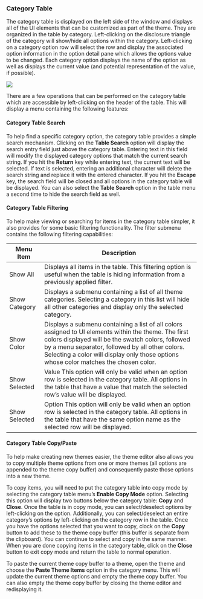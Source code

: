 ### Category Table

The category table is displayed on the left side of the window and displays all of the UI elements that can be customized as part of the theme. They are organized in the table by category. Left-clicking on the disclosure triangle of the category will show/hide all options within the category. Left-clicking on a category option row will select the row and display the associated option information in the option detail pane which allows the options value to be changed. Each category option displays the name of the option as well as displays the current value (and potential representation of the value, if possible).

![][image-1]

There are a few operations that can be performed on the category table which are accessible by left-clicking on the header of the table. This will display a menu containing the following features:

#### Category Table Search

To help find a specific category option, the category table provides a simple search mechanism. Clicking on the **Table Search** option will display the search entry field just above the category table. Entering text in this field will modify the displayed category options that match the current search string. If you hit the **Return** key while entering text, the current text will be selected. If text is selected, entering an additional character will delete the search string and replace it with the entered character. If you hit the **Escape** key, the search field will be closed and all options in the category table will be displayed. You can also select the **Table Search** option in the table menu a second time to hide the search field as well.

#### Category Table Filtering

To help make viewing or searching for items in the category table simpler, it also provides for some basic filtering functionality. The filter submenu contains the following filtering capabilities:

| Menu Item | Description |
| - | - |
| Show All | Displays all items in the table. This filtering option is useful when the table is hiding information from a previously applied filter. |
| Show Category | Displays a submenu containing a list of all theme categories. Selecting a category in this list will hide all other categories and display only the selected category. |
| Show Color | Displays a submenu containing a list of all colors assigned to UI elements within the theme. The first colors displayed will be the swatch colors, followed by a menu separator, followed by all other colors. Selecting a color will display only those options whose color matches the chosen color. |
| Show Selected | Value This option will only be valid when an option row is selected in the category table. All options in the table that have a value that match the selected row’s value will be displayed. |
| Show Selected | Option This option will only be valid when an option row is selected in the category table. All options in the table that have the same option name as the selected row will be displayed. |

#### Category Table Copy/Paste

To help make creating new themes easier, the theme editor also allows you to copy multiple theme options from one or more themes (all options are appended to the theme copy buffer) and consequently paste those options into a new theme.

To copy items, you will need to put the category table into copy mode by selecting the category table menu’s **Enable Copy Mode** option. Selecting this option will display two buttons below the category table: **Copy** and **Close**. Once the table is in copy mode, you can select/deselect options by left-clicking on the option. Additionally, you can select/deselect an entire category’s options by left-clicking on the category row in the table. Once you have the options selected that you want to copy, clock on the **Copy** button to add these to the theme copy buffer (this buffer is separate from the clipboard). You can continue to select and copy in the same manner. When you are done copying items in the category table, click on the **Close** button to exit copy mode and return the table to normal operation.

To paste the current theme copy buffer to a theme, open the theme and choose the **Paste Theme Items** option in the category menu. This will update the current theme options and empty the theme copy buffer. You can also empty the theme copy buffer by closing the theme editor and redisplaying it.

[image-1]:	assets/DraggedImage.png